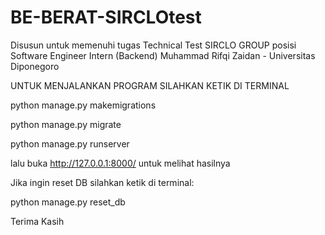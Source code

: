 # BE-BERAT-SIRCLOtest
Disusun untuk memenuhi tugas Technical Test SIRCLO GROUP posisi Software Engineer Intern (Backend)
Muhammad Rifqi Zaidan - Universitas Diponegoro

UNTUK MENJALANKAN PROGRAM SILAHKAN KETIK DI TERMINAL

python manage.py makemigrations

python manage.py migrate

python manage.py runserver

lalu buka http://127.0.0.1:8000/ untuk melihat hasilnya


Jika ingin reset DB silahkan ketik di terminal: 

python manage.py reset_db



Terima Kasih
